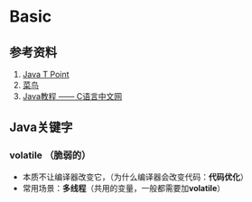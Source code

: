 # Basic

## 参考资料
1. [Java T Point](https://www.javatpoint.com/)
2. [菜鸟](https://www.runoob.com/java/java-tutorial.html)
3. [Java教程 —— C语言中文网](http://c.biancheng.net/java/130/) 


## Java关键字
### volatile （脆弱的） 
* 本质不让编译器改变它，（为什么编译器会改变代码：**代码优化**）
* 常用场景：**多线程**（共用的变量，一般都需要加**volatile**）
